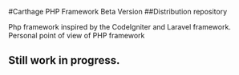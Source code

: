 #Carthage PHP Framework Beta Version
##Distribution repository

Php framework inspired by the CodeIgniter and Laravel framework.
Personal point of view of PHP framework


## Still work in progress.

